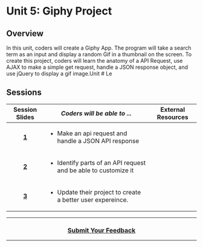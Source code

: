# Unit 5: Giphy Project

## Overview
In this unit, coders will create a Giphy App. The program will take a search term as an input and display a random Gif in a thumbnail on the screen. To create this project, coders will learn the anatomy of a API Request, use AJAX to make a simple get request, handle a JSON response object, and use jQuery to display a gif image.Unit # Le


## Sessions 
|Session Slides|*Coders will be able to ...*|External Resources
|:-------:|-------|:-------:|
|[**1**](https://docs.google.com/presentation/d/10kHCvAxLhplUjD5gMAlfLnmOLWjbescdPxih2vdCr1g/edit#slide=id.g5f2bca2574_1_0)|<ul><li>Make an api request and handle a JSON API response</li></ul>||
|[**2**](https://drive.google.com/open?id=1xoWHlIULBR-ri6iJZEaYeFWX1LJZ9JUUutuu5BymHOc)|<ul><li>Identify parts of an API request and be able to customize it</li></ul>||
|[**3**](https://drive.google.com/open?id=1ooSvYVNF4zdQ7J09nFDb9X_lPTP012sRnbaSpYjKdr4)|<ul><li>Update their project to create a better user expereince.</li></ul>||


----
<h3 align="center"><a href="https://docs.google.com/forms/d/e/1FAIpQLSfiZv1Y0U4Fr5k2iFVWRIVg2x7Su-r1hLoH0qb5RCMlNsxUjQ/viewform">Submit Your Feedback</a> </h3>

----
